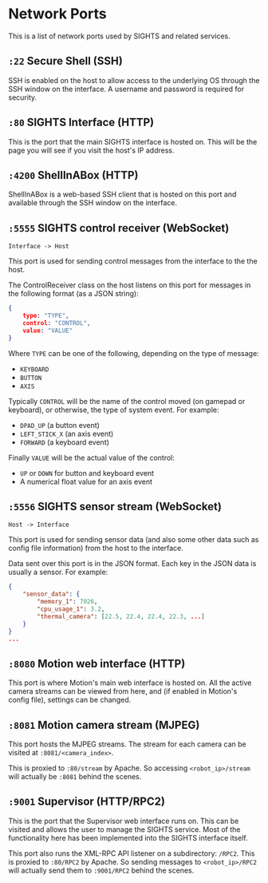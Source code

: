 # Network Ports

This is a list of network ports used by SIGHTS and related services.

## `:22` Secure Shell (SSH)

SSH is enabled on the host to allow access to the underlying OS through the SSH window on the interface. A username and password is required for security.

## `:80` SIGHTS Interface (HTTP)

This is the port that the main SIGHTS interface is hosted on. This will be the page you will see if you visit the host's IP address.

## `:4200` ShellInABox (HTTP)

ShellInABox is a web-based SSH client that is hosted on this port and available through the SSH window on the interface.

## `:5555` SIGHTS control receiver (WebSocket)

`Interface -> Host`

This port is used for sending control messages from the interface to the the host.

The ControlReceiver class on the host listens on this port for messages in the following format (as a JSON string):

```json
{
    type: "TYPE",
    control: "CONTROL",
    value: "VALUE"
}
```

Where `TYPE` can be one of the following, depending on the type of message:

- `KEYBOARD`
- `BUTTON`
- `AXIS`

Typically `CONTROL` will be the name of the control moved (on gamepad or keyboard), or otherwise, the type of system event. For example:

- `DPAD_UP` (a button event)
- `LEFT_STICK_X` (an axis event)
- `FORWARD` (a keyboard event)

Finally `VALUE` will be the actual value of the control:

- `UP` or `DOWN` for button and keyboard event
- A numerical float value for an axis event

## `:5556` SIGHTS sensor stream (WebSocket)

`Host -> Interface`

This port is used for sending sensor data (and also some other data such as config file information) from the host to the interface.

Data sent over this port is in the JSON format. Each key in the JSON data is usually a sensor. For example:

```json
{
    "sensor_data": {
		"memory_1": 7026,
        "cpu_usage_1": 3.2,
        "thermal_camera": [22.5, 22.4, 22.4, 22.3, ...]
	}
}
...
```

## `:8080` Motion web interface (HTTP)

This port is where Motion's main web interface is hosted on. All the active camera streams can be viewed from here, and (if enabled in Motion's config file), settings can be changed.

## `:8081` Motion camera stream (MJPEG)

This port hosts the MJPEG streams. The stream for each camera can be visited at `:8081/<camera_index>`.

This is proxied to `:80/stream` by Apache. So accessing `<robot_ip>/stream` will actually be `:8081` behind the scenes.

## `:9001` Supervisor (HTTP/RPC2)

This is the port that the Supervisor web interface runs on. This can be visited and allows the user to manage the SIGHTS service. Most of the functionality here has been implemented into the SIGHTS interface itself.

This port also runs the XML-RPC API listener on a subdirectory: `/RPC2`. This is proxied to `:80/RPC2` by Apache. So sending messages to `<robot_ip>/RPC2` will actually send them to `:9001/RPC2` behind the scenes.
